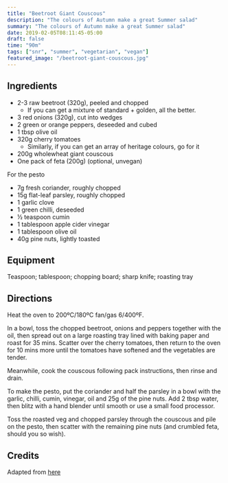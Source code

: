 ```yaml
---
title: "Beetroot Giant Couscous"
description: "The colours of Autumn make a great Summer salad"
summary: "The colours of Autumn make a great Summer salad"
date: 2019-02-05T08:11:45-05:00
draft: false
time: "90m"
tags: ["snr", "summer", "vegetarian", "vegan"]
featured_image: "/beetroot-giant-couscous.jpg"
---
```


## Ingredients

- 2-3 raw beetroot (320g), peeled and chopped 
  - If you can get a mixture of standard + golden, all the better.
- 3 red onions (320g), cut into wedges
- 2 green or orange peppers, deseeded and cubed
- 1 tbsp olive oil
- 320g cherry tomatoes 
  - Similarly, if you can get an array of heritage colours, go for it
- 200g wholewheat giant couscous
- One pack of feta (200g) (optional, unvegan)

For the pesto

- 7g fresh coriander, roughly chopped
- 15g flat-leaf parsley, roughly chopped
- 1 garlic clove
- 1 green chilli, deseeded
- ½ teaspoon cumin
- 1 tablespoon apple cider vinegar
- 1 tablespoon olive oil
- 40g pine nuts, lightly toasted

## Equipment

Teaspoon; tablespoon; chopping board; sharp knife; roasting tray

## Directions

Heat the oven to 200ºC/180ºC fan/gas 6/400ºF.

In a bowl, toss the chopped beetroot, onions and peppers together with the oil, then spread out on a large roasting tray lined with baking paper and roast for 35 mins. Scatter over the cherry tomatoes, then return to the oven for 10 mins more until the tomatoes have softened and the vegetables are tender.

Meanwhile, cook the couscous following pack instructions, then rinse and drain.

To make the pesto, put the coriander and half the parsley in a bowl with the garlic, chilli, cumin, vinegar, oil and 25g of the pine nuts. Add 2 tbsp water, then blitz with a hand blender until smooth or use a small food processor.

Toss the roasted veg and chopped parsley through the couscous and pile on the pesto, then scatter with the remaining pine nuts (and crumbled feta, should you so wish).

## Credits

Adapted from [here](https://www.bbcgoodfood.com/recipes/giant-couscous-salad-with-charred-veg-tangy-pesto)
